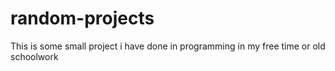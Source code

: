 # random-projects
This is some small project i have done in programming in my free time or old schoolwork
